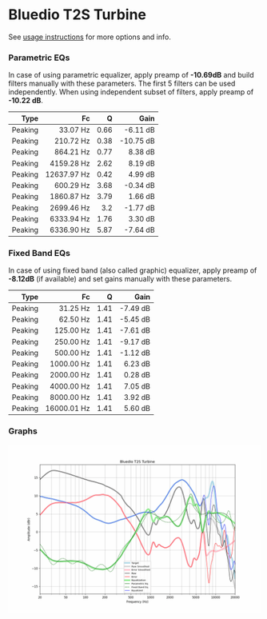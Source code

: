 # Bluedio T2S Turbine
See [usage instructions](https://github.com/jaakkopasanen/AutoEq#usage) for more options and info.

### Parametric EQs
In case of using parametric equalizer, apply preamp of **-10.69dB** and build filters manually
with these parameters. The first 5 filters can be used independently.
When using independent subset of filters, apply preamp of **-10.22 dB**.

| Type    | Fc          |    Q | Gain      |
|--------:|------------:|-----:|----------:|
| Peaking | 33.07 Hz    | 0.66 | -6.11 dB  |
| Peaking | 210.72 Hz   | 0.38 | -10.75 dB |
| Peaking | 864.21 Hz   | 0.77 | 8.38 dB   |
| Peaking | 4159.28 Hz  | 2.62 | 8.19 dB   |
| Peaking | 12637.97 Hz | 0.42 | 4.99 dB   |
| Peaking | 600.29 Hz   | 3.68 | -0.34 dB  |
| Peaking | 1860.87 Hz  | 3.79 | 1.66 dB   |
| Peaking | 2699.46 Hz  | 3.2  | -1.77 dB  |
| Peaking | 6333.94 Hz  | 1.76 | 3.30 dB   |
| Peaking | 6336.90 Hz  | 5.87 | -7.64 dB  |

### Fixed Band EQs
In case of using fixed band (also called graphic) equalizer, apply preamp of **-8.12dB**
(if available) and set gains manually with these parameters.

| Type    | Fc          |    Q | Gain     |
|--------:|------------:|-----:|---------:|
| Peaking | 31.25 Hz    | 1.41 | -7.49 dB |
| Peaking | 62.50 Hz    | 1.41 | -5.45 dB |
| Peaking | 125.00 Hz   | 1.41 | -7.61 dB |
| Peaking | 250.00 Hz   | 1.41 | -9.17 dB |
| Peaking | 500.00 Hz   | 1.41 | -1.12 dB |
| Peaking | 1000.00 Hz  | 1.41 | 6.23 dB  |
| Peaking | 2000.00 Hz  | 1.41 | 0.28 dB  |
| Peaking | 4000.00 Hz  | 1.41 | 7.05 dB  |
| Peaking | 8000.00 Hz  | 1.41 | 3.92 dB  |
| Peaking | 16000.01 Hz | 1.41 | 5.60 dB  |

### Graphs
![](./Bluedio%20T2S%20Turbine.png)